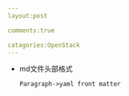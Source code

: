 ```yaml
---
layout:post

comments:true

catagories:OpenStack
---
```


- md文件头部格式

  ```
  Paragraph->yaml front matter
  ```

